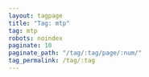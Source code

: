 ```yaml
---
layout: tagpage
title: "Tag: mtp"
tag: mtp
robots: noindex
paginate: 10
paginate_path: "/tag/:tag/page/:num/"
tag_permalink: /tag/:tag
---
```

